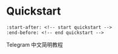 # Quickstart

```{include} ../README.md
:start-after: <!-- start quickstart -->
:end-before: <!-- end quickstart -->
```

Telegram 中文简明教程
